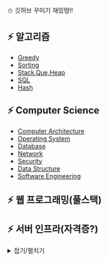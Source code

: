 
:snowman: 깃허브 꾸미기 재밌떵!!

## :zap: 알고리즘
- [Greedy](https://github.com/lee-june0210/june-Github/blob/main/Algorithm/Greedy.md)
- [Sorting](https://github.com/lee-june0210/june-Github/blob/main/Algorithm/Sorting.md)
- [Stack,Que,Heap](https://github.com/lee-june0210/june-Github/blob/main/Algorithm/Stack%2C%20Que.md)
- [SQL](https://github.com/lee-june0210/june-Github/blob/main/Algorithm/SQL.md)
- [Hash](https://github.com/lee-june0210/june-Github/blob/main/Algorithm/Hash.md)

## :zap: Computer Science

- [Computer Architecture](https://github.com/lee-june0210/june-Github/blob/main/Computer%20Science/Computer%20Architecture.md)
- [Operating System](https://github.com/lee-june0210/june-Github/blob/main/Computer%20Science/Operating%20System.md)
- [Database](https://github.com/lee-june0210/june-Github/blob/main/Computer%20Science/Database.md)
- [Network](https://github.com/lee-june0210/june-Github/blob/main/Computer%20Science/Network.md)
- [Security](https://github.com/lee-june0210/june-Github/blob/main/Computer%20Science/Security.md)
- [Data Structure](https://github.com/lee-june0210/june-Github/blob/main/Computer%20Science/Data%20Structure.md)
- [Software Engineering](https://github.com/lee-june0210/june-Github/blob/main/Computer%20Science/Software%20Engineering.md)

## :zap: 웹 프로그래밍(풀스택)



## :zap: 서버 인프라(자격증?)


<details markdown="1">
<summary>접기/펼치기</summary>

<!--summary 아래 빈칸 공백 두고 내용을 적는공간-->

</details>
